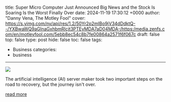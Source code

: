 title: Super Micro Computer Just Announced Big News and the Stock Is Soaring Is the Worst Finally Over
date: 2024-11-19 17:30:12 +0000
author: "Danny Vena, The Motley Fool"
cover: https://s.yimg.com/ny/api/res/1.2/50Yr2p2mIBo9jV34dDdktQ--/YXBwaWQ9aGlnaGxhbmRlcjt3PTEyMDA7aD04MDA-/https:/media.zenfs.com/en/motleyfool.com/5ebb8ec54c8b7fe00864a2571f6f067c
draft: false
top: false
type: post
hide: false
toc: false
tags:
  - Business
categories:
  - business
---

![](https://s.yimg.com/ny/api/res/1.2/50Yr2p2mIBo9jV34dDdktQ--/YXBwaWQ9aGlnaGxhbmRlcjt3PTEyMDA7aD04MDA-/https:/media.zenfs.com/en/motleyfool.com/5ebb8ec54c8b7fe00864a2571f6f067c)

The artificial intelligence (AI) server maker took two important steps on the road to recovery, but the journey isn't over.

[read more](https://www.fool.com/investing/2024/11/19/super-micro-computer-just-announced-big-news-and-t/?source=eptyholnk0000202&utm_source=yahoo-host-full&utm_medium=feed&utm_campaign=article&referring_guid=567c69e8-dd0b-49b4-b8a5-4c86cf0c4b63)

